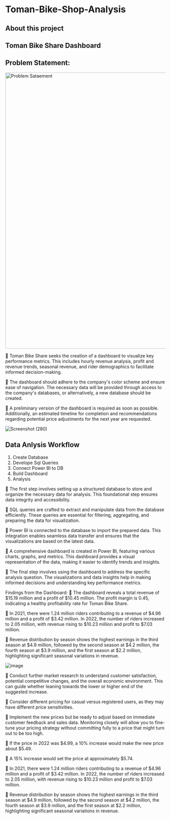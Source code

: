 # Toman-Bike-Shop-Analysis
## About this project
## Toman Bike Share Dashboard
## Problem Statement:

<img width="865" alt="Problem Sataement" src="https://github.com/user-attachments/assets/7e67e631-5a24-4aa5-8b33-f5f1f2a48ffb">


🔹 Toman Bike Share seeks the creation of a dashboard to visualize key performance metrics. This includes hourly revenue analysis, profit and revenue trends, seasonal revenue, and rider demographics to facilitate informed decision-making.

🔹 The dashboard should adhere to the company's color scheme and ensure ease of navigation. The necessary data will be provided through access to the company's databases, or alternatively, a new database should be created.

🔹 A preliminary version of the dashboard is required as soon as possible. Additionally, an estimated timeline for completion and recommendations regarding potential price adjustments for the next year are requested.


![Screenshot (280)](https://github.com/user-attachments/assets/b069b2c1-9f2c-401d-a32d-113e2d2dd965)

## Data Anlysis Workflow
1) Create Database
2) Develope Sql Queries
3) Connect Power BI to DB
4) Build Dashboard
5) Analysis

🔹 The first step involves setting up a structured database to store and organize the necessary data for analysis. This foundational step ensures data integrity and accessibility.

🔹 SQL queries are crafted to extract and manipulate data from the database efficiently. These queries are essential for filtering, aggregating, and preparing the data for visualization.

🔹 Power BI is connected to the database to import the prepared data. This integration enables seamless data transfer and ensures that the visualizations are based on the latest data.

🔹 A comprehensive dashboard is created in Power BI, featuring various charts, graphs, and metrics. This dashboard provides a visual representation of the data, making it easier to identify trends and insights.

🔹 The final step involves using the dashboard to address the specific analysis question. The visualizations and data insights help in making informed decisions and understanding key performance metrics.

Findings from the Dashboard:
🔹 The dashboard reveals a total revenue of $15.19 million and a profit of $10.45 million. The profit margin is 0.45, indicating a healthy profitability rate for Toman Bike Share.

🔹 In 2021, there were 1.24 million riders contributing to a revenue of $4.96 million and a profit of $3.42 million. In 2022, the number of riders increased to 2.05 million, with revenue rising to $10.23 million and profit to $7.03 million.

🔹 Revenue distribution by season shows the highest earnings in the third season at $4.9 million, followed by the second season at $4.2 million, the fourth season at $3.9 million, and the first season at $2.2 million, highlighting significant seasonal variations in revenue.

![image](https://github.com/user-attachments/assets/9d7acc51-3fa1-4729-9a0c-903503d6fa41)


🔹 Conduct further market research to understand customer satisfaction, potential competitive changes, and the overall economic environment. This can guide whether leaning towards the lower or higher end of the suggested increase.

🔹 Consider different pricing for casual versus registered users, as they may have different price sensitivities.

🔹 Implement the new prices but be ready to adjust based on immediate customer feedback and sales data. Monitoring closely will allow you to fine-tune your pricing strategy without committing fully to a price that might turn out to be too high.

🔹 If the price in 2022 was $4.99, a 10% increase would make the new price about $5.49.

🔹 A 15% increase would set the price at approximately $5.74.

🔹 In 2021, there were 1.24 million riders contributing to a revenue of $4.96 million and a profit of $3.42 million. In 2022, the number of riders increased to 2.05 million, with revenue rising to $10.23 million and profit to $7.03 million.

🔹 Revenue distribution by season shows the highest earnings in the third season at $4.9 million, followed by the second season at $4.2 million, the fourth season at $3.9 million, and the first season at $2.2 million, highlighting significant seasonal variations in revenue.

